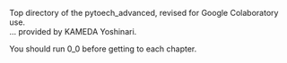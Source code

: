 Top directory of the pytoech_advanced, revised for Google Colaboratory use.  
... provided by KAMEDA Yoshinari.  
  
You should run 0_0 before getting to each chapter.
